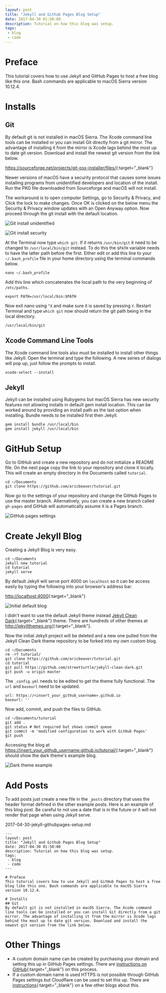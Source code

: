 ```yaml
---
layout: post
title: "Jekyll and Github Pages Blog Setup"
date: 2017-04-30 01:50:00
description: Tutorial on how this blog was setup.
tags: 
 - blog
 - code
---
```


# Preface
This tutorial covers how to use Jekyll and GitHub Pages to host a free blog like this one. Bash commands are applicable to macOS Sierra version 10.12.4.

# Installs
## Git
By default git is not installed in macOS Sierra. The Xcode command line tools can be installed or you can install Git directly from a git mirror. The advantage of installing it from the mirror is Xcode lags behind the most up to date git version. Download and install the newest git version from the link below.

<https://sourceforge.net/projects/git-osx-installer/files/>{:target="_blank"}

Newer versions of macOS have a security protocol that causes some issues installing programs from unidentified developers and location of the install. Run the PKG file downloaded from Sourceforge and macOS will not install.

The workaround is to open computer Settings, go to Security & Privacy, and Click the lock to make changes. Once OK is clicked on the below menu the Security & Privacy window updates with an Open Anyway option. Now proceed through the git install with the default location.

![Git install unidentified](https://lh3.googleusercontent.com/rm8p_MDqt1Et5HAI_8B0uZ2ZXAEclt-Yc6cL4__gcyJ5T_kHYNvbvwBfluEExng6MJl5bm7ca6L3bGGqSQ4igdbotd6agucrcH_nmsV6UHDDZr67LyJuY15rhntHLWS_LIU2nEob2wnUe025C_t_sxO3VO-mkkAgFBvwCGHes44CJPSAwyaim2tnshwJTfFFNYAZl8hI--Gy3nJRmwjZqcMs4I0cdMF_5MBz3eK3VUiP5hGqwPx20gmpkgiTSk9YdQDB4KsexFhL3txsu7IaI5_jEIBhV3GLdSnwb40VSb8lOHqnYQJugQnbGaVYMvPXRoEvORF7hw0pn4POEBiglx3KW8Myk2pVP56uI7hgQIFkZMZBg0e8ZhJSBCLOPJBwVVVcjD-_nzf_6IVtFK_EW9XNuQpWj-YmsKJiS_5BRFLllStBhv-GBIM8431xgM2wskhccPbH32dHLL4uciWKbF8VfxlFFrPZsiDQr_Xsk03MVrujAOdZqPwvRPlY44C9HQD0mEFcIYjTXPBDAWbCCLVbS3BTWmEX2gZo_S28-GXNPgxRQXW-vhNGW4Jh51D24LWysAGoDhpI8-HdFWrlkCZU2H5FnLqm9EXygigoEgiLDcIzs21NaIYNTscW8faTR_MfbCo_H7UjR0GqJxk-JugHsplAdOZB-2uxvw3kgw=w420-h246-no)

![Git install security](https://lh3.googleusercontent.com/vWPcFf8JB6nH_M535JNMUdoLp0X1CSWqg0BhsS5ypLNxPhRYfPsOgU14aKbEwbWsFzb3s_RvLQoQQn-0G3zbvwucWQG7W8yYux0j3YKtR_DKxeZ3pbNqE_U5iXfmalYjXWuLYF666DJHKdUrAOPG_Vnrg2skodzYGAyjqZbZ9cJVFbX57J18w3Py4uGJWE4qd5duZHjR8ErYqAiatttFadBqOuoNvcVnQuwbcfbs9tHDI30lSe-xvKIp1D2NTtJ9MkVoCb7OSAJfsICSHabSsyJHw9gKWzZRUW1A5fA2NpZHLr-AziunDD9GfxtvvTh9qncjFxPuBwk6w1W2jAOx-PlcIAqf5ndpoHYyoaYqnytxFL1xYGTd-OquCG4zIsSVWgJpyTceFvFDOzpayMTxRvd4dVRfjnlcsXiHg_IGKfPnLKF5-OT_muYsqPp_-X551lG_Wmd1hqhD6dvYo2ZF-ggHZdzIGg_puztN4lQt1RYJUghjTnJXkCRh4vUV48UEmhNsN_oKkcyGvr94LDtj-TNxRrzkzR18qDJsMornZRFQ8QByudkEqIUvsVHOacisVSrCGRAyiGXIA5ygMFgmtvNfJOpMuuI8Bycq6z-sIAz-mqZBbrbTiSlittPfd21OFyl_JgZt02WOXthZg9Jh3yz6E2l3GqXQF57pvn6djg=w668-h543-no)

At the Terminal now type `which git`. If it returns `/usr/bin/git` it need to be changed to `/usr/local/bin/git` instead. To do this the `$PATH` variable needs to have the latter path before the first. Either edit or add this line to your `~/.bash_profile` file in your home directory using the terminal commands below.

`nano ~/.bash_profile`

Add this line which concatenates the local path to the very beginning of `/etc/paths`.

`export PATH=/usr/local/bin:$PATH`

Now exit nano using `^X` and make sure it is saved by pressing `Y`. Restart Terminal and type `which git` now should return the git path being in the local directory.

`/usr/local/bin/git`

## Xcode Command Line Tools
The Xcode command line tools also must be installed to install other things like Jekyll. Open the terminal and type the following. A new series of dialogs will pop up, just follow the prompts to install.

`xcode-select --install`

## Jekyll
Jekyll can be installed using Rubygems but macOS Sierra has new security features not allowing installs in default gem install location. This can be worked around by providing an install path as the last option when installing. Bundle needs to be installed first then Jekyll.

```
gem install bundle /usr/local/bin  
gem install jekyll /usr/local/bin
```

# GitHub Setup
Go to GitHub and create a new repository and do not initialize a README file. On the next page copy the link to your repository and clone it locally. This will create an empty directory in the Documents called `tutorial`.

```
cd ~/Documents
git clone https://github.com/aricbeaver/tutorial.git
```
Now go to the settings of your repository and change the GitHub Pages to use the master branch. Alternatively, you can create a new branch called `gh-pages` and GitHub will automatically assume it is a Pages branch.

![GitHub pages settings](https://lh3.googleusercontent.com/K4RcwuyLJcemYThZ4vSbeDoVB7XVkZWmi87QtNhCxek4_b49TNIzuPCRYFOYtp93K_NG0NBs6SS_WDepDW-JDk7KXSLgdVqhU0hOXNXCU0L_aEHoeRpGDYtLaMN8cgPLdboPIDZOGfBbSu3e8o3LKPDllf0dwxtamMeg_QA04O-puz6jOEwcQp84J0xzexAamRah5Zg3ZitLK3J_Y_J32uK1qRAqhp8nZ844d-cVZAGcBSxxzXIUMu4yrfOVHSxBRutq-ViQFwZK_PrHn96d3yDWlIibSKI_0ORuE7a6ECehUC56rleNjTrqdVNZPch30YnQlaMeDRRNcM0w_u2rEyQ21WsLrS5oc9S0F_TFsDvDIFjrzff3fRf7Ufeah8HcMxsNKUY0yPrdkQC_oJJ7DD0e47-oWF3XbJMVOKRWAS9AOl4kUC3DLxISmZhR-GGX0yC9dcTr92Onbu-cqWePq6d2LkQS74_J_nopLV_rmp1JeddMWhxw-wSW4A3kGVXX6In2yoyeeDAPfAiOY3QBC3QERSWomrwcVAqqsCoudgUIGdBbjRx520yURBElINmvL3vG9PZz7zoXpq5KqhQybiIXsixfipftVAVJGf92e8cbA7OrzMQYkh5IW0aF7VY-HCabu0hEA6CRSmcKbQc9_icH34GO-ODd5eDA9u-wgA=w744-h244-no)

# Create Jekyll Blog
Creating a Jekyll Blog is very easy.

```
cd ~/Documents
jekyll new tutorial
cd tutorial
jekyll serve
```

By default Jekyll will serve port 4000 on `localhost` so it can be access easily by typing the following into your browser's address bar.

<http://localhost:4000>{:target="_blank"}

![Initial default blog](https://lh3.googleusercontent.com/y7iLv945pZhIGpOKTaNyrqb7Rkzpfr76eOLfYqeQ2pE9glyimPCRaRelFuvaj1flSbGKuVArVQ_G3--eoYbrly_jtXkZL4vEoX2j0FOsPYot2GiYHBc-tpnpUZxIAFS2WtTIBZgXw6hVE_3PpOoPCmQT0SFoM0gsg88CQM7wahAYNyVN4vUIcW0oj4nvsu_QylBUIVlKCLap2Xr8JpljC5tJAPc8JvR_SBcBdCsD6nYmyDk58YF16oS2pJ46ktuqyZ-z4LHQRHMFpsIKRXeoeL6Ex81Kzv1s0YYFy33h8lqMrhzH3BJBYEbPPrfv97-WO4HpX0Es7BLx7I0GWA5PJiHHvKcDvDT4rf8UQvbwNHWGWlm2j2uzR0QSSZaSZS1XLcQ8kKhLwEJLMob73PtNwN6jKWg-xJ2CxBKzBm8RHuQUQx5N-JcGIVjuAqPbGFYVZ-bNZuGCBQbTu__3Xq4W2vRRzJe-kpfKurAaFISgIZ11yFCV2yRgsPYCJ7wcbz-aLCmCwuKG5b223ZaJzj9GEO1wJoDGZKN57DSSlHjh9R-HOQ2iH6jqTqKPnyfW2MUrQ1Z67MVmOaWQqg4_sKSQMnGVTRzC8wdKyEQJlZ1_EOW_go2NqV6eYsJBY_kzB6Hp5mf_Ja6VsEgBlSPB5AVS0Wciu6oLrm16O9nA7d12gA=w796-h493-no)

I didn't want to use the default Jekyll theme instead [Jekyll Clean Dark](https://github.com/streetturtle/jekyll-clean-dark){:target="_blank"} theme. There are hundreds of other themes at <http://jekyllthemes.org/>{:target="_blank"}.

Now the initial Jekyll project will be deleted and a new one pulled from the Jekyll Clean Dark theme repository to be forked into my own custom blog.

```
cd ~/Documents
rm -rf tutorial/
git clone https://github.com/aricbeaver/tutorial.git
cd tutorial
git pull https://github.com/streetturtle/jekyll-clean-dark.git
git push -u origin master
```

The `_config.yml` needs to be edited to get the theme fully functional. The `url` and `baseurl` need to be updated.

```
url: https://<insert_your_github_username>.github.io
baseurl: ''
```

Now add, commit, and push the files to GitHub.

```
cd ~/Documents/tutorial
git add .
git status # Not required but shows commit queue
git commit -m 'modified configuration to work with GitHub Pages'
git push
```

Accessing the blog at <https://insert_your_github_username.github.io/tutorial/>{:target="_blank"} should show the dark theme's example blog.

![Dark theme example](https://lh3.googleusercontent.com/PKh3mgxy8mWC2LYjADZKLrISfy2YuZLkqVyqRSytRRK5LikPolxDC4eFWq0QxhqPYfkpj9a8Qpo3LbpKH4QZ_BZeBvGOczZO7OvmnjbtAkQ3NizuLU1NyLWDrdqA-tQWKNdl8SUjXF-QeWTrt7Uh9Yjg8Sx0S3zwsckdoLUWNBx6JZrYB95DFefrmN7E1s3ofVpf1dK-OP4_c5HkJwjwEhrGtsxsqFNDiAR9fiesjmcQvtn5CVygjKju6PTJYow8pfvT8fXyjKgSf64A4sD18GKUNIulf_9ti4sa4i2A6FCctSD4vVgLAI-5DQcUCo6VQzXnWZn9M35DFzeIEBlE1cc2bKezbxvBDFIALzdgX2pyzVuABeKgGaRW19DtvmyTIcZiaWRw2yBiAMxg0iAJ2QP2NQJjHRCW6GKiogedxLrRtaIGSlbitdcZwDKtg02wxxAUUTZp5ZkSA2mbk21nOb1_NGSCzB0NYQKvbqFVyC5nSVfaRGa87shV1sZNGUlX_0Xyy-GQBjwnU8MuZg9ldqow8vqoX9g7sZAPnYr1c0fBdFiiQH9kEPsGnsNz36WimZxLGKTO4XAIh0BYBIifmHKwiZUHMXMVZ0RBVoeejrRnvkzJkhsRBlIVuQ1HQWjlzxTpG3r3-SoHfWSIhlVzPo_zIQFUH0DLM8c4Tu1aEw=w1130-h252-no)

# Add Posts
To add posts just create a new file in the `_posts` directory that uses the header format defined in the other example posts. Here is an example of this blog post. Be careful to not use a date that is in the future or it will not render that page when using Jekyll serve.

2017-04-30-jekyll-githubpages-setup.md
```
---
layout: post
title: "Jekyll and Github Pages Blog Setup"
date: 2017-04-30 01:50:00
description: Tutorial on how this blog was setup.
tags: 
 - blog
 - code
---

# Preface
This tutorial covers how to use Jekyll and GitHub Pages to host a free blog like this one. Bash commands are applicable to macOS Sierra version 10.12.4.

# Installs
## Git
By default git is not installed in macOS Sierra. The Xcode command line tools can be installed or you can install Git directly from a git mirror. The advantage of installing it from the mirror is Xcode lags behind the most up to date git version. Download and install the newest git version from the link below.
```

# Other Things
* A custom domain name can be created by purchasing your domain and setting this up in GitHub Pages settings. There are [instructions on GitHub](https://help.github.com/articles/using-a-custom-domain-with-github-pages/){:target="_blank"} on this process.
* If a custom domain name is used HTTPS is not possible through GitHub Pages settings but Cloudflare can be used to set this up. There are [instructions](https://www.goyllo.com/github/pages/free-cloudflare-ssl-for-custom-domain/){:target="_blank"} on a few other blogs about this.